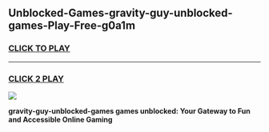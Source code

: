 
## Unblocked-Games-gravity-guy-unblocked-games-Play-Free-g0a1m
<h3>
<a href="https://premium76.site?title=gravity-guy-unblocked-games&ref=23A">CLICK TO PLAY</a></h3>
<hr>

<h3>
<a href="https://premium76.site?title=gravity-guy-unblocked-games&ref=23A">CLICK 2 PLAY</a>
  
</h3>

<a href="https://premium76.site?title=gravity-guy-unblocked-games&ref=23A"><img src="https://clearcache.store/games.png"></a>


**gravity-guy-unblocked-games games unblocked: Your Gateway to Fun and Accessible Online Gaming**
